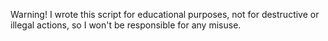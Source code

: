 Warning!
I wrote this script for educational purposes, not for destructive or illegal actions, so I won't be responsible for any misuse.